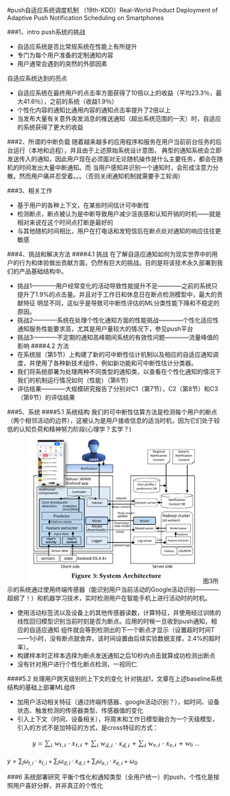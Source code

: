 <style>
img{
    width: 80%;
    padding-left: 10%;
}
</style>

#push自适应系统调度机制
（19th-KDD）Real-World Product Deployment of Adaptive Push Notification Scheduling on Smartphones

###1、intro
push系统的挑战

* 自适应系统是否比常规系统在性能上有所提升
* 专门为每个用户准备的定制通知内容
* 用户通常会遇到的突然的外部因素

自适应系统达到的亮点

* 自适应系统在最终用户的点击率方面获得了10倍以上的收益（平均23.3％，最大41.6％），之前的系统（收益1.9％）
* 个性化内容的通知比通用内容的通知点击率提升了2倍以上
* 当发布大量有关意外突发消息的推送通知（超出系统范围的一天）时，自适应的系统获得了更大的收益

###2、所谓的中断负载
随着越来越多的应用程序和服务在用户当前前台任务的后台运行（本地和远程），并且由于上述原始系统设计意图，
典型的通知系统会立即发送传入的通知，因此用户现在必须面对无论随机操作是什么主要任务，都会在随机的时间发出大量中断通知。而
当用户感知并识别一个通知时，会形成注意力分散。然而用户痛并忍受着。。。（否则关闭通知机制就需要手工轮询）


###3、相关工作

* 基于用户的各种上下文，在某些时间估计可中断性
* 检测断点，断点被认为是中断导致用户减少沮丧感和认知开销的时机——就是相对来说在这个时间点打断是最好的
* 与其他随机时间相比，用户在打电话和发短信后在断点处对通知的响应往往更敏感

###4、挑战和解决方法
####4.1 挑战
在了解自适应通知如何为现实世界中的用户的行为和体验做出贡献方面，仍然有巨大的挑战。目的是将该技术永久部署到我们的产品基础结构中。

* 挑战1————用户经常变化的活动导致性能提升不足————之前的系统只提升了1.9%的点击量。并且对于工作日和休息日在断点检测模型中，最大的贡献特征
明显不同，这似乎是导致可中断性评估的ML分类性能下降和不稳定的原因。
* 挑战2————系统在处理个性化通知方面的性能挑战————个性化适应性通知服务性能要求高，尤其是用户量较大的情况下，参见push平台
* 挑战3————不定期的通知高峰期间系统的有效性问题————流量峰值的影响
####4.2 方法
* 在系统层（第5节）上构建了新的可中断性估计机制以及相应的自适应通知调度，并使用了各种新技术组件，例如新功能和可中断性估计分类器。
* 我们将系统部署为处理两种不同类型的通知类，以查看在个性化通知的情况下我们的机制运行情况如何（性能）（第6节）
* 评估结果————大规模研究报告了分别对C1（第7节），C2（第8节）和C3（第9节）的评估结果

###5、系统
####5.1 系统结构
我们的可中断性估算方法是检测每个用户的断点（两个相邻活动的边界），这被认为是用户接收信息的适当时机，因为它们处于较低的认知负荷和精神努力阶段(心理学？玄学？)
![push调度图1.png](../../resource/ad/push/push调度图1.png)
图3所示的系统通过使用终端传感器（能识别用户当前活动的Google活动识别————超纲了！）和机器学习技术，实时检测用户在智能手机上进行活动时的时机。

* 使用活动标签流以及设备上的其他传感器读数，计算特征，并使用经过训练的线性回归模型识别当前时刻是否为断点。应用的时候一旦收到push通知，相应的自适应通知
组件就会等到检测出的下一个断点才显示（设置超时时间T——1小时，没有断点就舍弃，该时间设置由后续实验数据支撑，2.4%的超时率）。
* 构建样本时正样本选择为断点发送通知之后10秒内点击就算成功检测出断点
* 没有针对用户进行个性化断点检测，一视同仁

####5.2 处理用户跨天级别的上下文的变化
针对挑战1，文章在上述baseline系统结构的基础上部署ML组件

* 加用户活动相关特征（通过终端传感器、google活动识别？），如时间、设备状态、触发检测的传感器类型、传感器值的变化
* 引入上下文（时间、设备相关），将周末和工作日模型融合为一个天级模型，引入的方式不是加特征的方式，是cross特征的方式：

![机制push2公式](../../resource/ad/push/机制push2公式.png)

$y= \sum _{i}\omega _{t,i}\cdot x_{t,i} + \sum _{i}\omega _{d,i}\cdot x_{d,i} + \sum _{i}\omega _{e,i}\cdot x_{e,i} + \omega _{0}$

###6 系统部署研究
平衡个性化和通知类型（全用户统一）的push，个性化是按照用户喜好分群，并非真正的个性化





